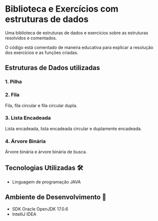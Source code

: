 # Biblioteca e Exercícios com estruturas de dados
Uma biblioteca de estruturas de dados e exercícios sobre as estruturas resolvidos e comentados.

 O código está comentado de maneira educativa para explicar a resolução dos exercícios e as funções criadas.

## Estruturas de Dados utilizadas

### 1. Pilha

### 2. Fila
Fila, fila circular e fila circular dupla.

### 3. Lista Encadeada
Lista encadeada, lista encadeada circular e duplamente encadeada.

### 4. Árvore Binária
Árvore binária e árvore binária de busca.

## Tecnologias Utilizadas 🛠️
* Linguagem de programação JAVA

## Ambiente de Desenvolvimento 🧰

* SDK Oracle OpenJDK 17.0.6
* IntelliJ IDEA
